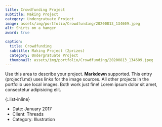```yaml
---
title: Crowdfunding Project
subtitle: Making Project
category: Undergratuate Project
image: assets/img/portfolio/Crowdfunding/20200813_134609.jpeg
alt: Shirts on a hanger
award: true

caption:
  title: Crowdfunding
  subtitle: Making Project (2prizes)
  category: Undergratuate Project
  thumbnail: assets/img/portfolio/Crowdfunding/20200813_134609.jpeg
---
```


Use this area to describe your project. **Markdown** supported. This entry (project1.md) uses links for the image sources. All other projects in the portfolio use local images. Both work just fine! Lorem ipsum dolor sit amet, consectetur adipisicing elit.

{:.list-inline}

- Date: January 2017
- Client: Threads
- Category: Illustration
